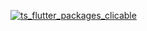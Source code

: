 [![ts_flutter_packages_clicable](https://github.com/BenjaminMahmic/BenjaminMahmic/assets/89051381/afff8057-4988-4fe9-af10-3ea519987097)](https://github.com/Tim-Solution/ts-flutter-packages)

